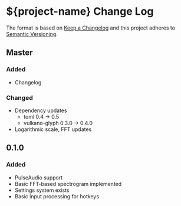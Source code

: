 # ${project-name} Change Log

The format is based on [Keep a Changelog](http://keepachangelog.com/) and this project adheres to [Semantic Versioning](http://semver.org/).

## Master
### Added
- Changelog
### Changed
- Dependency updates
  - toml 0.4 -> 0.5
  - vulkano-glyph 0.3.0 -> 0.4.0
- Logarithmic scale, FFT updates

## 0.1.0
### Added
- PulseAudio support
- Basic FFT-based spectrogram implemented
- Settings system exists
- Basic input processing for hotkeys
